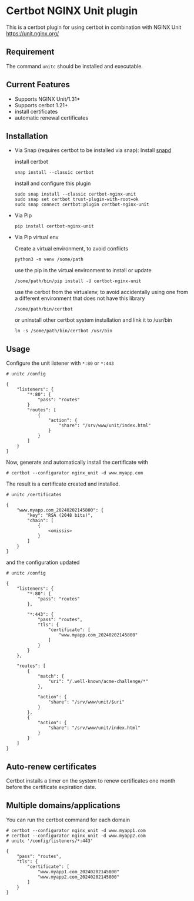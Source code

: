 # Certbot NGINX Unit plugin #

This is a certbot plugin for using certbot in combination with NGINX Unit https://unit.nginx.org/

## Requirement ##

The command `unitc` should be installed and executable. 

## Current Features ##

* Supports NGINX Unit/1.31*
* Supports cerbot 1.21+
* install certificates
* automatic renewal certificates

## Installation ##

* Via Snap (requires certbot to be installed via snap):
    Install [snapd](https://snapcraft.io/docs/installing-snapd)
    
    install certbot
    ```
    snap install --classic certbot
    ```
    install and configure this plugin
    ```
    sudo snap install --classic certbot-nginx-unit 
    sudo snap set certbot trust-plugin-with-root=ok
    sudo snap connect certbot:plugin certbot-nginx-unit
    ```

* Via Pip
    ```
    pip install certbot-nginx-unit
    ```

* Via Pip virtual env

    Create a virtual environment, to avoid conflicts
    ```
    python3 -m venv /some/path
    ```

    use the pip in the virtual environment to install or update

    ```
    /some/path/bin/pip install -U certbot-nginx-unit
    ```

    use the cerbot from the virtualenv, to avoid accidentally
    using one from a different environment that does not have this library
    ```
    /some/path/bin/certbot
    ```

    or uninstall other certbot system installation and link it to /usr/bin
    ```
    ln -s /some/path/bin/certbot /usr/bin
    ```

## Usage ##

Configure the unit listener with `*:80` or `*:443`

```
# unitc /config
```
```
{
    "listeners": {
        "*:80": {
            "pass": "routes"
        }
        "routes": [
            {
                "action": {
                    "share": "/srv/www/unit/index.html"
                }
            }
        ]
    }
}
```

Now, generate and automatically install the certificate with

```
# certbot --configurator nginx_unit -d www.myapp.com
```

The result is a certificate created and installed. 

```
# unitc /certificates
```

```
{
	"www.myapp.com_20240202145800": {
		"key": "RSA (2048 bits)",
		"chain": [
			{
				<omissis>
			}
		]
	}
}
```
and the configuration updated

```
# unitc /config
```

```
{
	"listeners": {
		"*:80": {
			"pass": "routes"
		},

		"*:443": {
			"pass": "routes",
			"tls": {
				"certificate": [
					"www.myapp.com_20240202145800"
				]
			}
		}
	},

	"routes": [
		{
			"match": {
				"uri": "/.well-known/acme-challenge/*"
			},

			"action": {
				"share": "/srv/www/unit/$uri"
			}
		},
		{
			"action": {
				"share": "/srv/www/unit/index.html"
			}
		}
	]
}
```

## Auto-renew certificates ##

Certbot installs a timer on the system to renew certificates one month before the certificate expiration date.

## Multiple domains/applications ## 

You can run the certbot command for each domain

```
# certbot --configurator nginx_unit -d www.myapp1.com
# certbot --configurator nginx_unit -d www.myapp2.com
# unitc '/config/listeners/*:443' 
```

```
{
    "pass": "routes",
    "tls": {
        "certificate": [
            "www.myapp1.com_20240202145800"
            "www.myapp2.com_20240202145800"
        ]
    }
}
```

